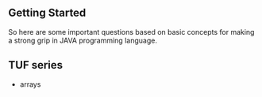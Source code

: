 ## Getting Started
So here are some important questions based on basic concepts for making a strong grip in JAVA programming language.
## TUF series
- arrays